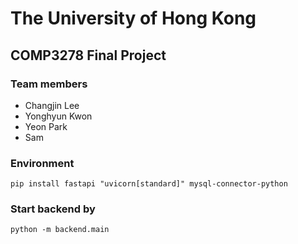 # The University of Hong Kong

## COMP3278 Final Project

### Team members

- Changjin Lee
- Yonghyun Kwon
- Yeon Park
- Sam

### Environment

``` shell
pip install fastapi "uvicorn[standard]" mysql-connector-python
```

### Start backend by

``` shell
python -m backend.main
```
